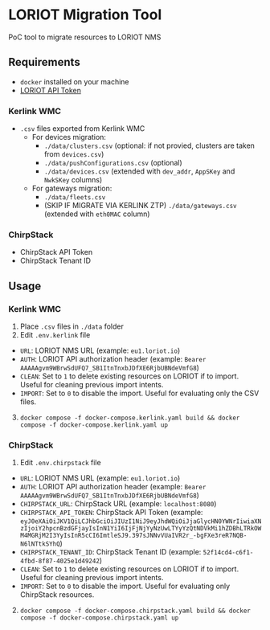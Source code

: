 # LORIOT Migration Tool

PoC tool to migrate resources to LORIOT NMS

## Requirements

- `docker` installed on your machine
- [LORIOT API Token](https://docs.loriot.io/display/NMS/Create+an+API+key)

### Kerlink WMC

- `.csv` files exported from Kerlink WMC
  - For devices migration:
    - `./data/clusters.csv` (optional: if not provied, clusters are taken from `devices.csv`)
    - `./data/pushConfigurations.csv` (optional)
    - `./data/devices.csv` (extended with `dev_addr`, `AppSKey` and `NwkSKey` columns)
  - For gateways migration:
    - `./data/fleets.csv`
    - (SKIP IF MIGRATE VIA KERLINK ZTP) `./data/gateways.csv` (extended with `eth0MAC` column)

### ChirpStack

- ChirpStack API Token
- ChirpStack Tenant ID

## Usage

### Kerlink WMC

1. Place `.csv` files in `./data` folder
2. Edit `.env.kerlink` file
  - `URL`: LORIOT NMS URL (example: `eu1.loriot.io`)
  - `AUTH`: LORIOT API authorization header (example: `Bearer AAAAAgvm9WBrwSdUFQ7_SB1ItnTnxbJDfXE6RjbUBNdeVmfG8`)
  - `CLEAN`: Set to `1` to delete existing resources on LORIOT if to import. Useful for cleaning previous import intents.
  - `IMPORT`: Set to `0` to disable the import. Useful for evaluating only the CSV files.
3. `docker compose -f docker-compose.kerlink.yaml build && docker compose -f docker-compose.kerlink.yaml up`

### ChirpStack

1.  Edit `.env.chirpstack` file
  - `URL`: LORIOT NMS URL (example: `eu1.loriot.io`)
  - `AUTH`: LORIOT API authorization header (example: `Bearer AAAAAgvm9WBrwSdUFQ7_SB1ItnTnxbJDfXE6RjbUBNdeVmfG8`)
  - `CHIRPSTACK_URL`: ChirpStack URL (example: `localhost:8080`)
  - `CHIRPSTACK_API_TOKEN`: ChirpStack API Token (example: `eyJ0eXAiOiJKV1QiLCJhbGciOiJIUzI1NiJ9eyJhdWQiOiJjaGlycHN0YWNrIiwiaXNzIjoiY2hpcnBzdGFjayIsInN1YiI6IjFjNjYyNzUwLTYyYzQtNDVkMi1hZDBhLTRkOWM4MGRjM2I3YyIsInR5cCI6ImtleSJ9.397sJNNvVUaIVR2r_-bgFXe3reR7NQB-N6lNTtkSYhQ`)
  - `CHIRPSTACK_TENANT_ID`: ChirpStack Tenant ID (example: `52f14cd4-c6f1-4fbd-8f87-4025e1d49242`)
  - `CLEAN`: Set to `1` to delete existing resources on LORIOT if to import. Useful for cleaning previous import intents.
  - `IMPORT`: Set to `0` to disable the import. Useful for evaluating only ChirpStack resources.

2. `docker compose -f docker-compose.chirpstack.yaml build && docker compose -f docker-compose.chirpstack.yaml up`
